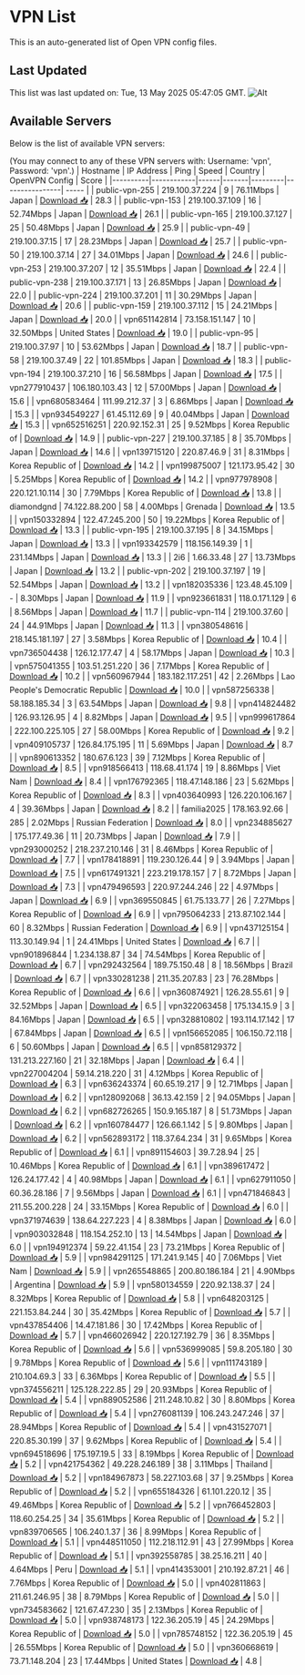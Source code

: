 # VPN List

This is an auto-generated list of Open VPN config files.

## Last Updated

This list was last updated on: Tue, 13 May 2025 05:47:05 GMT.
![Alt](https://repobeats.axiom.co/api/embed/186b98318ef1479477931607c1ad7d823f12451f.svg "Repobeats analytics image")

## Available Servers

Below is the list of available VPN servers:

(You may connect to any of these VPN servers with: Username: 'vpn', Password: 'vpn'.)
| Hostname | IP Address | Ping | Speed | Country | OpenVPN Config | Score |
|----------|------------|------|-------|---------|----------------| ----- |
| public-vpn-255 | 219.100.37.224 | 9 | 76.11Mbps | Japan | [Download 📥](./configs/server_0_JP.ovpn) | 28.3 |
| public-vpn-153 | 219.100.37.109 | 16 | 52.74Mbps | Japan | [Download 📥](./configs/server_1_JP.ovpn) | 26.1 |
| public-vpn-165 | 219.100.37.127 | 25 | 50.48Mbps | Japan | [Download 📥](./configs/server_2_JP.ovpn) | 25.9 |
| public-vpn-49 | 219.100.37.15 | 17 | 28.23Mbps | Japan | [Download 📥](./configs/server_3_JP.ovpn) | 25.7 |
| public-vpn-50 | 219.100.37.14 | 27 | 34.01Mbps | Japan | [Download 📥](./configs/server_4_JP.ovpn) | 24.6 |
| public-vpn-253 | 219.100.37.207 | 12 | 35.51Mbps | Japan | [Download 📥](./configs/server_5_JP.ovpn) | 22.4 |
| public-vpn-238 | 219.100.37.171 | 13 | 26.85Mbps | Japan | [Download 📥](./configs/server_6_JP.ovpn) | 22.0 |
| public-vpn-224 | 219.100.37.201 | 11 | 30.29Mbps | Japan | [Download 📥](./configs/server_7_JP.ovpn) | 20.6 |
| public-vpn-159 | 219.100.37.112 | 15 | 24.21Mbps | Japan | [Download 📥](./configs/server_8_JP.ovpn) | 20.0 |
| vpn651142814 | 73.158.151.147 | 10 | 32.50Mbps | United States | [Download 📥](./configs/server_9_US.ovpn) | 19.0 |
| public-vpn-95 | 219.100.37.97 | 10 | 53.62Mbps | Japan | [Download 📥](./configs/server_10_JP.ovpn) | 18.7 |
| public-vpn-58 | 219.100.37.49 | 22 | 101.85Mbps | Japan | [Download 📥](./configs/server_11_JP.ovpn) | 18.3 |
| public-vpn-194 | 219.100.37.210 | 16 | 56.58Mbps | Japan | [Download 📥](./configs/server_12_JP.ovpn) | 17.5 |
| vpn277910437 | 106.180.103.43 | 12 | 57.00Mbps | Japan | [Download 📥](./configs/server_13_JP.ovpn) | 15.6 |
| vpn680583464 | 111.99.212.37 | 3 | 6.86Mbps | Japan | [Download 📥](./configs/server_14_JP.ovpn) | 15.3 |
| vpn934549227 | 61.45.112.69 | 9 | 40.04Mbps | Japan | [Download 📥](./configs/server_15_JP.ovpn) | 15.3 |
| vpn652516251 | 220.92.152.31 | 25 | 9.52Mbps | Korea Republic of | [Download 📥](./configs/server_16_KR.ovpn) | 14.9 |
| public-vpn-227 | 219.100.37.185 | 8 | 35.70Mbps | Japan | [Download 📥](./configs/server_17_JP.ovpn) | 14.6 |
| vpn139715120 | 220.87.46.9 | 31 | 8.31Mbps | Korea Republic of | [Download 📥](./configs/server_18_KR.ovpn) | 14.2 |
| vpn199875007 | 121.173.95.42 | 30 | 5.25Mbps | Korea Republic of | [Download 📥](./configs/server_19_KR.ovpn) | 14.2 |
| vpn977978908 | 220.121.10.114 | 30 | 7.79Mbps | Korea Republic of | [Download 📥](./configs/server_20_KR.ovpn) | 13.8 |
| diamondgnd | 74.122.88.200 | 58 | 4.00Mbps | Grenada | [Download 📥](./configs/server_21_GD.ovpn) | 13.5 |
| vpn150332894 | 122.47.245.200 | 50 | 19.22Mbps | Korea Republic of | [Download 📥](./configs/server_22_KR.ovpn) | 13.3 |
| public-vpn-195 | 219.100.37.195 | 8 | 34.15Mbps | Japan | [Download 📥](./configs/server_23_JP.ovpn) | 13.3 |
| vpn193342579 | 118.156.149.39 | 1 | 231.14Mbps | Japan | [Download 📥](./configs/server_24_JP.ovpn) | 13.3 |
| 2i6 | 1.66.33.48 | 27 | 13.73Mbps | Japan | [Download 📥](./configs/server_25_JP.ovpn) | 13.2 |
| public-vpn-202 | 219.100.37.197 | 19 | 52.54Mbps | Japan | [Download 📥](./configs/server_26_JP.ovpn) | 13.2 |
| vpn182035336 | 123.48.45.109 | - | 8.30Mbps | Japan | [Download 📥](./configs/server_27_JP.ovpn) | 11.9 |
| vpn923661831 | 118.0.171.129 | 6 | 8.56Mbps | Japan | [Download 📥](./configs/server_28_JP.ovpn) | 11.7 |
| public-vpn-114 | 219.100.37.60 | 24 | 44.91Mbps | Japan | [Download 📥](./configs/server_29_JP.ovpn) | 11.3 |
| vpn380548616 | 218.145.181.197 | 27 | 3.58Mbps | Korea Republic of | [Download 📥](./configs/server_30_KR.ovpn) | 10.4 |
| vpn736504438 | 126.12.177.47 | 4 | 58.17Mbps | Japan | [Download 📥](./configs/server_31_JP.ovpn) | 10.3 |
| vpn575041355 | 103.51.251.220 | 36 | 7.17Mbps | Korea Republic of | [Download 📥](./configs/server_32_KR.ovpn) | 10.2 |
| vpn560967944 | 183.182.117.251 | 42 | 2.26Mbps | Lao People's Democratic Republic | [Download 📥](./configs/server_33_LA.ovpn) | 10.0 |
| vpn587256338 | 58.188.185.34 | 3 | 63.54Mbps | Japan | [Download 📥](./configs/server_34_JP.ovpn) | 9.8 |
| vpn414824482 | 126.93.126.95 | 4 | 8.82Mbps | Japan | [Download 📥](./configs/server_35_JP.ovpn) | 9.5 |
| vpn999617864 | 222.100.225.105 | 27 | 58.00Mbps | Korea Republic of | [Download 📥](./configs/server_36_KR.ovpn) | 9.2 |
| vpn409105737 | 126.84.175.195 | 11 | 5.69Mbps | Japan | [Download 📥](./configs/server_37_JP.ovpn) | 8.7 |
| vpn890613352 | 180.67.6.123 | 39 | 7.12Mbps | Korea Republic of | [Download 📥](./configs/server_38_KR.ovpn) | 8.5 |
| vpn918566413 | 118.68.41.174 | 19 | 8.86Mbps | Viet Nam | [Download 📥](./configs/server_39_VN.ovpn) | 8.4 |
| vpn176792365 | 118.47.148.186 | 23 | 5.62Mbps | Korea Republic of | [Download 📥](./configs/server_40_KR.ovpn) | 8.3 |
| vpn403640993 | 126.220.106.167 | 4 | 39.36Mbps | Japan | [Download 📥](./configs/server_41_JP.ovpn) | 8.2 |
| familia2025 | 178.163.92.66 | 285 | 2.02Mbps | Russian Federation | [Download 📥](./configs/server_42_RU.ovpn) | 8.0 |
| vpn234885627 | 175.177.49.36 | 11 | 20.73Mbps | Japan | [Download 📥](./configs/server_43_JP.ovpn) | 7.9 |
| vpn293000252 | 218.237.210.146 | 31 | 8.46Mbps | Korea Republic of | [Download 📥](./configs/server_44_KR.ovpn) | 7.7 |
| vpn178418891 | 119.230.126.44 | 9 | 3.94Mbps | Japan | [Download 📥](./configs/server_45_JP.ovpn) | 7.5 |
| vpn617491321 | 223.219.178.157 | 7 | 8.72Mbps | Japan | [Download 📥](./configs/server_46_JP.ovpn) | 7.3 |
| vpn479496593 | 220.97.244.246 | 22 | 4.97Mbps | Japan | [Download 📥](./configs/server_47_JP.ovpn) | 6.9 |
| vpn369550845 | 61.75.133.77 | 26 | 7.27Mbps | Korea Republic of | [Download 📥](./configs/server_48_KR.ovpn) | 6.9 |
| vpn795064233 | 213.87.102.144 | 60 | 8.32Mbps | Russian Federation | [Download 📥](./configs/server_49_RU.ovpn) | 6.9 |
| vpn437125154 | 113.30.149.94 | 1 | 24.41Mbps | United States | [Download 📥](./configs/server_50_US.ovpn) | 6.7 |
| vpn901896844 | 1.234.138.87 | 34 | 74.54Mbps | Korea Republic of | [Download 📥](./configs/server_51_KR.ovpn) | 6.7 |
| vpn292432564 | 189.75.150.48 | 8 | 18.56Mbps | Brazil | [Download 📥](./configs/server_52_BR.ovpn) | 6.7 |
| vpn330281238 | 211.35.207.83 | 23 | 76.28Mbps | Korea Republic of | [Download 📥](./configs/server_53_KR.ovpn) | 6.6 |
| vpn360874921 | 126.28.55.61 | 9 | 32.52Mbps | Japan | [Download 📥](./configs/server_54_JP.ovpn) | 6.5 |
| vpn322063458 | 175.134.15.9 | 3 | 84.16Mbps | Japan | [Download 📥](./configs/server_55_JP.ovpn) | 6.5 |
| vpn328810802 | 193.114.17.142 | 17 | 67.84Mbps | Japan | [Download 📥](./configs/server_56_JP.ovpn) | 6.5 |
| vpn156652085 | 106.150.72.118 | 6 | 50.60Mbps | Japan | [Download 📥](./configs/server_57_JP.ovpn) | 6.5 |
| vpn858129372 | 131.213.227.160 | 21 | 32.18Mbps | Japan | [Download 📥](./configs/server_58_JP.ovpn) | 6.4 |
| vpn227004204 | 59.14.218.220 | 31 | 4.12Mbps | Korea Republic of | [Download 📥](./configs/server_59_KR.ovpn) | 6.3 |
| vpn636243374 | 60.65.19.217 | 9 | 12.71Mbps | Japan | [Download 📥](./configs/server_60_JP.ovpn) | 6.2 |
| vpn128092068 | 36.13.42.159 | 2 | 94.05Mbps | Japan | [Download 📥](./configs/server_61_JP.ovpn) | 6.2 |
| vpn682726265 | 150.9.165.187 | 8 | 51.73Mbps | Japan | [Download 📥](./configs/server_62_JP.ovpn) | 6.2 |
| vpn160784477 | 126.66.1.142 | 5 | 9.80Mbps | Japan | [Download 📥](./configs/server_63_JP.ovpn) | 6.2 |
| vpn562893172 | 118.37.64.234 | 31 | 9.65Mbps | Korea Republic of | [Download 📥](./configs/server_64_KR.ovpn) | 6.1 |
| vpn891154603 | 39.7.28.94 | 25 | 10.46Mbps | Korea Republic of | [Download 📥](./configs/server_65_KR.ovpn) | 6.1 |
| vpn389617472 | 126.24.177.42 | 4 | 40.98Mbps | Japan | [Download 📥](./configs/server_66_JP.ovpn) | 6.1 |
| vpn627911050 | 60.36.28.186 | 7 | 9.56Mbps | Japan | [Download 📥](./configs/server_67_JP.ovpn) | 6.1 |
| vpn471846843 | 211.55.200.228 | 24 | 33.15Mbps | Korea Republic of | [Download 📥](./configs/server_68_KR.ovpn) | 6.0 |
| vpn371974639 | 138.64.227.223 | 4 | 8.38Mbps | Japan | [Download 📥](./configs/server_69_JP.ovpn) | 6.0 |
| vpn903032848 | 118.154.252.10 | 13 | 14.54Mbps | Japan | [Download 📥](./configs/server_70_JP.ovpn) | 6.0 |
| vpn194912374 | 59.22.41.154 | 23 | 73.21Mbps | Korea Republic of | [Download 📥](./configs/server_71_KR.ovpn) | 5.9 |
| vpn984291125 | 171.241.9.145 | 40 | 7.06Mbps | Viet Nam | [Download 📥](./configs/server_72_VN.ovpn) | 5.9 |
| vpn265548865 | 200.80.186.184 | 21 | 4.90Mbps | Argentina | [Download 📥](./configs/server_73_AR.ovpn) | 5.9 |
| vpn580134559 | 220.92.138.37 | 24 | 8.32Mbps | Korea Republic of | [Download 📥](./configs/server_74_KR.ovpn) | 5.8 |
| vpn648203125 | 221.153.84.244 | 30 | 35.42Mbps | Korea Republic of | [Download 📥](./configs/server_75_KR.ovpn) | 5.7 |
| vpn437854406 | 14.47.181.86 | 30 | 17.42Mbps | Korea Republic of | [Download 📥](./configs/server_76_KR.ovpn) | 5.7 |
| vpn466026942 | 220.127.192.79 | 36 | 8.35Mbps | Korea Republic of | [Download 📥](./configs/server_77_KR.ovpn) | 5.6 |
| vpn536999085 | 59.8.205.180 | 30 | 9.78Mbps | Korea Republic of | [Download 📥](./configs/server_78_KR.ovpn) | 5.6 |
| vpn111743189 | 210.104.69.3 | 33 | 6.36Mbps | Korea Republic of | [Download 📥](./configs/server_79_KR.ovpn) | 5.5 |
| vpn374556211 | 125.128.222.85 | 29 | 20.93Mbps | Korea Republic of | [Download 📥](./configs/server_80_KR.ovpn) | 5.4 |
| vpn889052586 | 211.248.10.82 | 30 | 8.80Mbps | Korea Republic of | [Download 📥](./configs/server_81_KR.ovpn) | 5.4 |
| vpn276081139 | 106.243.247.246 | 37 | 28.94Mbps | Korea Republic of | [Download 📥](./configs/server_82_KR.ovpn) | 5.4 |
| vpn431527071 | 220.85.30.199 | 37 | 9.62Mbps | Korea Republic of | [Download 📥](./configs/server_83_KR.ovpn) | 5.4 |
| vpn694518696 | 175.197.19.5 | 33 | 8.19Mbps | Korea Republic of | [Download 📥](./configs/server_84_KR.ovpn) | 5.2 |
| vpn421754362 | 49.228.246.189 | 38 | 3.11Mbps | Thailand | [Download 📥](./configs/server_85_TH.ovpn) | 5.2 |
| vpn184967873 | 58.227.103.68 | 37 | 9.25Mbps | Korea Republic of | [Download 📥](./configs/server_86_KR.ovpn) | 5.2 |
| vpn655184326 | 61.101.220.12 | 35 | 49.46Mbps | Korea Republic of | [Download 📥](./configs/server_87_KR.ovpn) | 5.2 |
| vpn766452803 | 118.60.254.25 | 34 | 35.61Mbps | Korea Republic of | [Download 📥](./configs/server_88_KR.ovpn) | 5.2 |
| vpn839706565 | 106.240.1.37 | 36 | 8.99Mbps | Korea Republic of | [Download 📥](./configs/server_89_KR.ovpn) | 5.1 |
| vpn448511050 | 112.218.112.91 | 43 | 27.99Mbps | Korea Republic of | [Download 📥](./configs/server_90_KR.ovpn) | 5.1 |
| vpn392558785 | 38.25.16.211 | 40 | 4.64Mbps | Peru | [Download 📥](./configs/server_91_PE.ovpn) | 5.1 |
| vpn414353001 | 210.192.87.21 | 46 | 7.76Mbps | Korea Republic of | [Download 📥](./configs/server_92_KR.ovpn) | 5.0 |
| vpn402811863 | 211.61.246.95 | 38 | 8.79Mbps | Korea Republic of | [Download 📥](./configs/server_93_KR.ovpn) | 5.0 |
| vpn734583662 | 121.67.47.230 | 35 | 2.13Mbps | Korea Republic of | [Download 📥](./configs/server_94_KR.ovpn) | 5.0 |
| vpn938748173 | 122.36.205.19 | 45 | 24.29Mbps | Korea Republic of | [Download 📥](./configs/server_95_KR.ovpn) | 5.0 |
| vpn785748152 | 122.36.205.19 | 45 | 26.55Mbps | Korea Republic of | [Download 📥](./configs/server_96_KR.ovpn) | 5.0 |
| vpn360668619 | 73.71.148.204 | 23 | 17.44Mbps | United States | [Download 📥](./configs/server_97_US.ovpn) | 4.8 |
